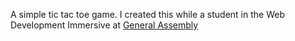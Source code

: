 A simple tic tac toe game. I created this while a student in the Web Development Immersive at [General Assembly](https://generalassemb.ly/)
